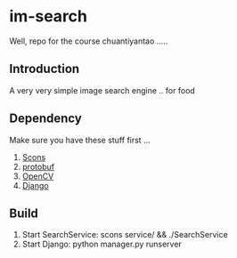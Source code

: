 im-search
=========

Well, repo for the course chuantiyantao .....

## Introduction

A very very simple image search engine .. for food

## Dependency

Make sure you have these stuff first ...

1. [Scons](www.scons.org) 
2. [protobuf](https://code.google.com/p/protobuf/)
3. [OpenCV](http://opencv.org/)
4. [Django](https://www.djangoproject.com/)

## Build

1. Start SearchService: scons service/ && ./SearchService
3. Start Django: python manager.py runserver
